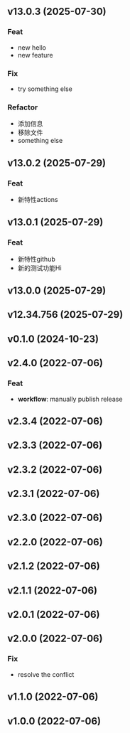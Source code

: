 ## v13.0.3 (2025-07-30)

### Feat

- new hello
- new feature

### Fix

- try something else

### Refactor

- 添加信息
- 移除文件
- something else

## v13.0.2 (2025-07-29)

### Feat

- 新特性actions

## v13.0.1 (2025-07-29)

### Feat

- 新特性github
- 新的测试功能Hi

## v13.0.0 (2025-07-29)

## v12.34.756 (2025-07-29)

## v0.1.0 (2024-10-23)

## v2.4.0 (2022-07-06)

### Feat

- **workflow**: manually publish release

## v2.3.4 (2022-07-06)

## v2.3.3 (2022-07-06)

## v2.3.2 (2022-07-06)

## v2.3.1 (2022-07-06)

## v2.3.0 (2022-07-06)

## v2.2.0 (2022-07-06)

## v2.1.2 (2022-07-06)

## v2.1.1 (2022-07-06)

## v2.0.1 (2022-07-06)

## v2.0.0 (2022-07-06)

### Fix

- resolve the conflict

## v1.1.0 (2022-07-06)

## v1.0.0 (2022-07-06)

